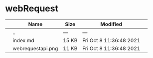 webRequest
==========

<table><thead><tr class="header"><th></th><th>Name</th><th>Size</th><th>Modified</th><th></th></tr></thead><tbody><tr class="odd"><td></td><td><span class="goup">..</span></td><td>—</td><td>—</td><td></td></tr><tr class="even"><td></td><td><span class="name">index.md</span></td><td>15 KB</td><td>Fri Oct 8 11:36:48 2021</td><td></td></tr><tr class="odd"><td></td><td><span class="name">webrequestapi.png</span></td><td>11 KB</td><td>Fri Oct 8 11:36:48 2021</td><td></td></tr></tbody></table>
